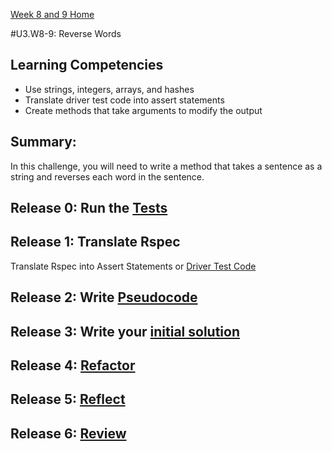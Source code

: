 [Week 8 and 9 Home](../../../)

#U3.W8-9: Reverse Words

## Learning Competencies
- Use strings, integers, arrays, and hashes
- Translate driver test code into assert statements
- Create methods that take arguments to modify the output

## Summary:

In this challenge, you will need to write a method that takes a sentence as a string and reverses each word in the sentence. 

## Release 0: Run the [Tests](rectangle_spec.rb)

## Release 1: Translate Rspec
Translate Rspec into Assert Statements or [Driver Test Code](../../../references/driver_code.md)

## Release 2: Write [Pseudocode](../../../references/pseudocode.md)

## Release 3: Write your [initial solution](../../../references/initial_solution.md)

## Release 4: [Refactor](../../../references/refactoring.md)

## Release 5: [Reflect](../../../references/reflection.md)

## Release 6: [Review](../../../references/review.md)
